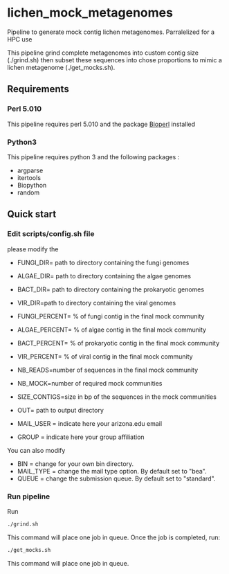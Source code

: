 # lichen_mock_metagenomes
Pipeline to generate mock contig lichen metagenomes. Parralelized for a HPC use

This pipeline grind complete metagenomes into custom contig size (./grind.sh) then subset these sequences into chose proportions to mimic a lichen metagenome (./get_mocks.sh).

## Requirements

### Perl 5.010
This pipeline requires perl 5.010 and the package [Bioperl](https://bioperl.org/index.html) installed 
### Python3
This pipeline requires python 3 and the following packages :
  - argparse
  - itertools
  - Biopython
  - random

## Quick start

### Edit scripts/config.sh file

please modify the

  - FUNGI_DIR= path to directory containing the fungi genomes
  - ALGAE_DIR= path to directory containing the algae genomes
  - BACT_DIR= path to directory containing the prokaryotic genomes
  - VIR_DIR=path to directory containing the viral genomes

  - FUNGI_PERCENT= % of fungi contig in the final mock community
  - ALGAE_PERCENT= % of algae contig in the final mock community
  - BACT_PERCENT= % of prokaryotic contig in the final mock community
  - VIR_PERCENT= % of viral contig in the final mock community
  - NB_READS=number of sequences in the final mock community
  - NB_MOCK=number of required mock communities
  - SIZE_CONTIGS=size in bp of the sequences in the mock communities

  - OUT= path to output directory
  - MAIL_USER = indicate here your arizona.edu email
  - GROUP = indicate here your group affiliation

You can also modify

  - BIN = change for your own bin directory.
  - MAIL_TYPE = change the mail type option. By default set to "bea".
  - QUEUE = change the submission queue. By default set to "standard".
  
  ### Run pipeline
  
  Run 
  ```bash
  ./grind.sh
  ```
  This command will place one job in queue. Once the job is completed, run:
   ```bash
  ./get_mocks.sh
  ```
   This command will place one job in queue. 
